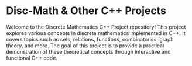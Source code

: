 # Disc-Math & Other C++ Projects

Welcome to the Discrete Mathematics C++ Project repository! This project explores various concepts in discrete mathematics implemented in C++. 
It covers topics such as sets, relations, functions, combinatorics, graph theory, and more. The goal of this project is to provide a practical 
demonstration of these theoretical concepts through interactive and functional C++ code.
